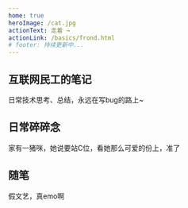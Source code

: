 ```yaml
---
home: true
heroImage: /cat.jpg
actionText: 走着 →
actionLink: /basics/frond.html
# footer: 持续更新中...
---
```


<div class="features">
  <div class="feature">
    <h2>互联网民工的笔记</h2>
    <p>日常技术思考、总结，永远在写bug的路上~</p>
  </div>
  <div class="feature">
    <h2>日常碎碎念</h2>
    <p>家有一猪咪，她说要站C位，看她那么可爱的份上，准了</p>
  </div>
  <div class="feature">
    <h2>随笔</h2>
    <p>假文艺，真emo啊</p>
  </div>
</div>
